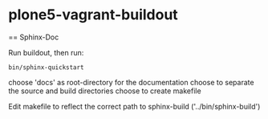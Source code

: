 # plone5-vagrant-buildout

== Sphinx-Doc

Run buildout, then run:

    bin/sphinx-quickstart

choose 'docs' as root-directory for the documentation
choose to separate the source and build directories
choose to create makefile

Edit makefile to reflect the correct path to sphinx-build ('../bin/sphinx-build')

